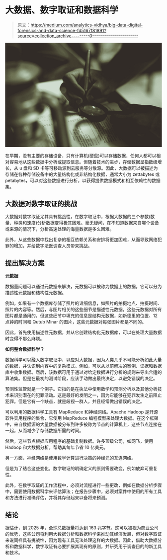 # 大数据、数字取证和数据科学

> 原文：<https://medium.com/analytics-vidhya/big-data-digital-forensics-and-data-science-fd5167f81891?source=collection_archive---------0----------------------->

![](img/f29592815a3f414e4fdbff42b7fae08c.png)

在早期，没有主要的存储设备，只有计算机(硬盘)可以存储数据，任何人都可以相对容易地从这些数据中分析或提取信息。但随着技术的进步，存储数据呈指数级增长，从 u 盘和 SD 卡等可移动源到云服务等分散源。因此，大数据可以被描述为存储在各种存储设备中的大量结构化或非结构化数据，通常大小为 zettabytes 或 petabytes，可以对这些数据进行分析，以获得提供数据模式和相互依赖性的数据集。

## **大数据对数字取证的挑战**

大数据对数字取证尤其具有挑战性，在数字取证中，根据大数据的三个参数(数量、种类和速度)分析数据变得极其困难。毫无疑问，在不知道数据来自哪个设备或来源的情况下，分析高速处理的海量数据是多么困难。

此外，从这些数据中找出复杂的相互依赖关系和安排将更加困难，从而导致网络犯罪的增加，并给数字法医调查人员带来挑战。

## **提出解决方案**

**元数据**

数据量问题可以通过元数据来解决，元数据可以被称为数据上的数据。它可以分为描述性元数据和结构性元数据。

例如，如果有一个数据库存储了照片的详细信息，如照片的拍摄地点、拍摄时间、照片的内容等。然后，与图片相关的这些细节是描述性元数据，这些元数据对所有图片都是通用的，但这些细节中填充的信息是结构元数据，如新德里的位置、12 点钟的时间和 Qutub Minar 的图片，这些元数据对每张图片都是不同的。

因此，首先使用描述性元数据，并从它创建结构化元数据库，可以在处理大量数据时变得不那么麻烦。

**如何整合数据科学？**

数据科学可以融入数字取证中，以应对大数据，因为人类几乎不可能分析如此大量的数据，并认识到内容中的复杂模式。例如，可以从以前解决的案例、证据和数据库中收集数据。然后，该数据可用于通过对给定数据进行分析的规则来导出合适的算法集。但是在最初的测试阶段，应该手动做出最终决定，以避免错误的决定。

预测性监管就是一个例子。它指的是在执法中使用数学和预测分析以及其他分析技术来识别潜在的犯罪活动。这是最好的发明之一，因为它能够在犯罪发生之前阻止犯罪。但是它有一个缺点，就是歧视一群人，并且经常做出错误的决定。

可以利用的数据科学工具有 MapReduce 和神经网络。Apache Hadoop 是开源软件实用程序的集合，它使用 MapReduce 编程模型来处理大数据。在这个框架中，来自数据源的大量数据被分布到许多被称为节点的计算机上，这些节点连接在一起，从而减少了存储数据所需的时间。

然后，这些节点根据应用程序的基础复制数据。许多顶级公司，如网飞，使用 Hadoop 和大数据分析，帮助其每年节省 10 亿美元。

另一方面，神经网络是使用数学计算进行决策的神经元的互连网络。

但是为了结合这些变化，数字取证的明确定义的原则需要改变，例如放弃可重复性。

此外，在数字取证的工作流程中，必须对流程进行一些更改，例如在数据分析步骤中，需要使用数据科学来评估算法；在报告步骤中，必须对案件中使用的所有工具和方法进行准确评估，并将其存储起来以备将来预测。

## **结论**

据估计，到 2025 年，全球总数据量将达到 163 兆字节。这可以被视为商业公司的优势，这些公司将利用大数据分析和数据科学来推动其经济发展，但对数字取证来说同样具有挑战性，因为现有工具无法处理这样的大数据。因此，借助大数据分析和数据科学，数字取证有必要扩展其现有的原则，并研究用于调查目的的新工具和技术。